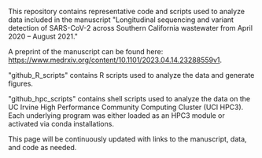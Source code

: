 This repository contains representative code and scripts used to analyze data included in the manuscript "Longitudinal sequencing and variant detection of SARS-CoV-2 across Southern California wastewater from April 2020 – August 2021."

A preprint of the manuscript can be found here: https://www.medrxiv.org/content/10.1101/2023.04.14.23288559v1.

"github_R_scripts" contains R scripts used to analyze the data and generate figures.

"github_hpc_scripts" contains shell scripts used to analyze the data on the UC Irvine High Performance Community Computing Cluster (UCI HPC3). Each underlying program was either loaded as an HPC3 module or activated via conda installations.

This page will be continuously updated with links to the manuscript, data, and code as needed.

